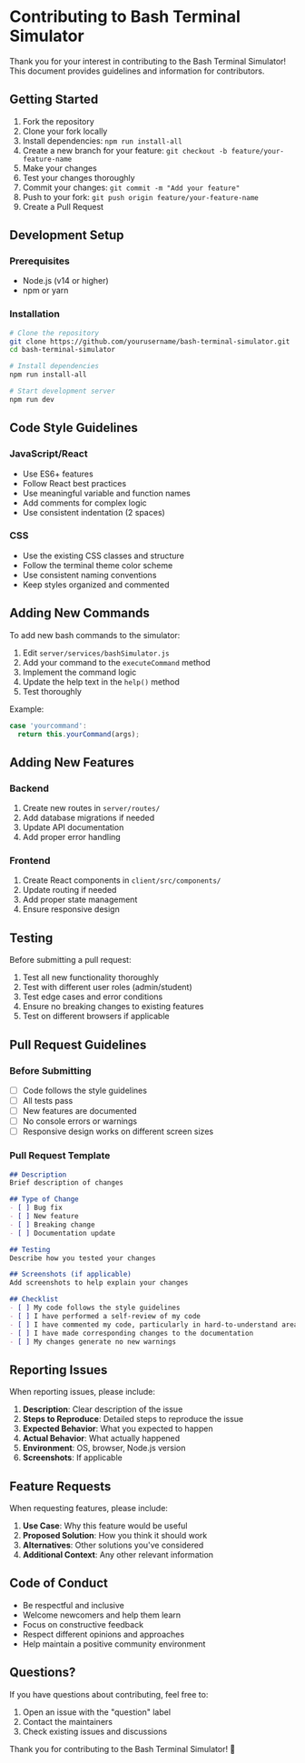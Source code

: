 # Contributing to Bash Terminal Simulator

Thank you for your interest in contributing to the Bash Terminal Simulator! This document provides guidelines and information for contributors.

## Getting Started

1. Fork the repository
2. Clone your fork locally
3. Install dependencies: `npm run install-all`
4. Create a new branch for your feature: `git checkout -b feature/your-feature-name`
5. Make your changes
6. Test your changes thoroughly
7. Commit your changes: `git commit -m "Add your feature"`
8. Push to your fork: `git push origin feature/your-feature-name`
9. Create a Pull Request

## Development Setup

### Prerequisites
- Node.js (v14 or higher)
- npm or yarn

### Installation
```bash
# Clone the repository
git clone https://github.com/yourusername/bash-terminal-simulator.git
cd bash-terminal-simulator

# Install dependencies
npm run install-all

# Start development server
npm run dev
```

## Code Style Guidelines

### JavaScript/React
- Use ES6+ features
- Follow React best practices
- Use meaningful variable and function names
- Add comments for complex logic
- Use consistent indentation (2 spaces)

### CSS
- Use the existing CSS classes and structure
- Follow the terminal theme color scheme
- Use consistent naming conventions
- Keep styles organized and commented

## Adding New Commands

To add new bash commands to the simulator:

1. Edit `server/services/bashSimulator.js`
2. Add your command to the `executeCommand` method
3. Implement the command logic
4. Update the help text in the `help()` method
5. Test thoroughly

Example:
```javascript
case 'yourcommand':
  return this.yourCommand(args);
```

## Adding New Features

### Backend
1. Create new routes in `server/routes/`
2. Add database migrations if needed
3. Update API documentation
4. Add proper error handling

### Frontend
1. Create React components in `client/src/components/`
2. Update routing if needed
3. Add proper state management
4. Ensure responsive design

## Testing

Before submitting a pull request:

1. Test all new functionality thoroughly
2. Test with different user roles (admin/student)
3. Test edge cases and error conditions
4. Ensure no breaking changes to existing features
5. Test on different browsers if applicable

## Pull Request Guidelines

### Before Submitting
- [ ] Code follows the style guidelines
- [ ] All tests pass
- [ ] New features are documented
- [ ] No console errors or warnings
- [ ] Responsive design works on different screen sizes

### Pull Request Template
```markdown
## Description
Brief description of changes

## Type of Change
- [ ] Bug fix
- [ ] New feature
- [ ] Breaking change
- [ ] Documentation update

## Testing
Describe how you tested your changes

## Screenshots (if applicable)
Add screenshots to help explain your changes

## Checklist
- [ ] My code follows the style guidelines
- [ ] I have performed a self-review of my code
- [ ] I have commented my code, particularly in hard-to-understand areas
- [ ] I have made corresponding changes to the documentation
- [ ] My changes generate no new warnings
```

## Reporting Issues

When reporting issues, please include:

1. **Description**: Clear description of the issue
2. **Steps to Reproduce**: Detailed steps to reproduce the issue
3. **Expected Behavior**: What you expected to happen
4. **Actual Behavior**: What actually happened
5. **Environment**: OS, browser, Node.js version
6. **Screenshots**: If applicable

## Feature Requests

When requesting features, please include:

1. **Use Case**: Why this feature would be useful
2. **Proposed Solution**: How you think it should work
3. **Alternatives**: Other solutions you've considered
4. **Additional Context**: Any other relevant information

## Code of Conduct

- Be respectful and inclusive
- Welcome newcomers and help them learn
- Focus on constructive feedback
- Respect different opinions and approaches
- Help maintain a positive community environment

## Questions?

If you have questions about contributing, feel free to:

1. Open an issue with the "question" label
2. Contact the maintainers
3. Check existing issues and discussions

Thank you for contributing to the Bash Terminal Simulator! 🚀
